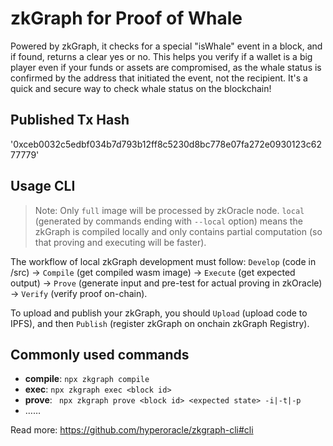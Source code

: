 # zkGraph for Proof of Whale


 Powered by zkGraph, it checks for a special "isWhale" event in a  block, and if found, returns a clear yes or no. This helps you verify if a wallet is a big player even if your funds or assets are compromised, as the whale status is confirmed by the address that initiated the event, not the recipient. It's a quick and secure way to check whale status on the blockchain!

## Published Tx Hash

'0xceb0032c5edbf034b7d793b12ff8c5230d8bc778e07fa272e0930123c6277779'
## Usage CLI

> Note: Only `full` image will be processed by zkOracle node. `local` (generated by commands ending with `--local` option) means the zkGraph is compiled locally and only contains partial computation (so that proving and executing will be faster).

The workflow of local zkGraph development must follow: `Develop` (code in /src) -> `Compile` (get compiled wasm image) -> `Execute` (get expected output) -> `Prove` (generate input and pre-test for actual proving in zkOracle) -> `Verify` (verify proof on-chain).

To upload and publish your zkGraph, you should `Upload` (upload code to IPFS), and then `Publish` (register zkGraph on onchain zkGraph Registry).


## Commonly used commands

- **compile**: `npx zkgraph compile`
- **exec**: `npx zkgraph exec <block id>`
- **prove**: ` npx zkgraph prove <block id> <expected state> -i|-t|-p`  
- ……

Read more: https://github.com/hyperoracle/zkgraph-cli#cli
